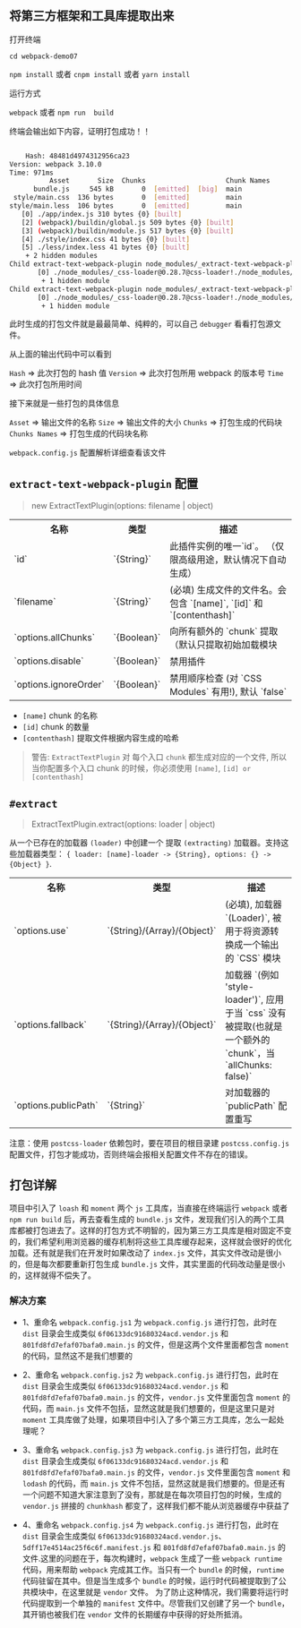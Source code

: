 ## 将第三方框架和工具库提取出来

打开终端

`cd webpack-demo07`

`npm install` 或者 `cnpm install` 或者 `yarn install`

运行方式

`webpack` 或者 `npm run  build`

终端会输出如下内容，证明打包成功！！

```bash

    Hash: 48481d4974312956ca23
Version: webpack 3.10.0
Time: 971ms
          Asset       Size  Chunks                    Chunk Names
      bundle.js     545 kB       0  [emitted]  [big]  main
 style/main.css  136 bytes       0  [emitted]         main
style/main.less  106 bytes       0  [emitted]         main
   [0] ./app/index.js 310 bytes {0} [built]
   [2] (webpack)/buildin/global.js 509 bytes {0} [built]
   [3] (webpack)/buildin/module.js 517 bytes {0} [built]
   [4] ./style/index.css 41 bytes {0} [built]
   [5] ./less/index.less 41 bytes {0} [built]
    + 2 hidden modules
Child extract-text-webpack-plugin node_modules/_extract-text-webpack-plugin@3.0.2@extract-text-webpack-plugin/dist node_modules/_css-loader@0.28.7@css-loader/index.js!node_modules/_postcss-loader@2.0.9@postcss-loader/lib/index.js!style/index.css:
       [0] ./node_modules/_css-loader@0.28.7@css-loader!./node_modules/_postcss-loader@2.0.9@postcss-loader/lib!./style/index.css 328 bytes {0} [built]
        + 1 hidden module
Child extract-text-webpack-plugin node_modules/_extract-text-webpack-plugin@3.0.2@extract-text-webpack-plugin/dist node_modules/_css-loader@0.28.7@css-loader/index.js!node_modules/_less-loader@4.0.5@less-loader/dist/cjs.js!less/index.less:
       [0] ./node_modules/_css-loader@0.28.7@css-loader!./node_modules/_less-loader@4.0.5@less-loader/dist/cjs.js!./less/index.less 296 bytes {0} [built]
        + 1 hidden module

```

此时生成的打包文件就是最最简单、纯粹的，可以自己 `debugger` 看看打包源文件。

从上面的输出代码中可以看到

`Hash` => 此次打包的 hash 值
`Version` => 此次打包所用 webpack 的版本号
`Time` => 此次打包所用时间

接下来就是一些打包的具体信息

`Asset` => 输出文件的名称
`Size` => 输出文件的大小
`Chunks` => 打包生成的代码块
`Chunks Names` => 打包生成的代码块名称

`webpack.config.js` 配置解析详细查看该文件

## `extract-text-webpack-plugin` 配置

> new ExtractTextPlugin(options: filename | object)

<table>
    <tr>
        <th width=30%>名称</th>
        <th width=20%>类型</th>
        <th width="50%">描述</th>
    </tr>
    <tr>
        <td> `id` </td>
        <td> `{String}` </td>
        <td> 此插件实例的唯一`id`。 （仅限高级用途，默认情况下自动生成） </td>
    </tr>
    <tr>
        <td> `filename` </td>
        <td> `{String}` </td>
        <td> (必填) 生成文件的文件名。会包含 `[name]`, `[id]` 和 `[contenthash]` </td>
    <tr>
        <td> `options.allChunks` </td>
        <td> `{Boolean}` </td>
        <td> 向所有额外的 `chunk` 提取（默认只提取初始加载模块 </td>
    </tr>
    <tr>
        <td> `options.disable` </td>
        <td> `{Boolean}` </td>
        <td> 禁用插件 </td>
    </tr>
    <tr>
        <td> `options.ignoreOrder` </td>
        <td> `{Boolean}` </td>
        <td> 禁用顺序检查 (对 `CSS Modules` 有用!), 默认 `false` </td>
    </tr>
</table>

- `[name]` chunk 的名称
- `[id]` chunk 的数量
- `[contenthash]` 提取文件根据内容生成的哈希

> 警告: `ExtractTextPlugin` 对 每个入口 `chunk` 都生成对应的一个文件, 所以当你配置多个入口 chunk 的时候，你必须使用 `[name]`, `[id] or [contenthash]`

## `#extract`

> ExtractTextPlugin.extract(options: loader | object)

从一个已存在的加载器 `(loader)` 中创建一个 提取 `(extracting)` 加载器。支持这些加载器类型： `{ loader: [name]-loader -> {String}, options: {} -> {Object} }`.


<table>
    <tr>
        <th width=30%>名称</th>
        <th width=20%>类型</th>
        <th width="50%">描述</th>
    </tr>
    <tr>
        <td> `options.use` </td>
        <td> `{String}/{Array}/{Object}` </td>
        <td> (必填), 加载器 `(Loader)`, 被用于将资源转换成一个输出的 `CSS` 模块 </td>
    </tr>
    <tr>
        <td> `options.fallback` </td>
        <td> `{String}/{Array}/{Object}` </td>
        <td> 加载器 `(例如 'style-loader')`, 应用于当 `css` 没有被提取(也就是一个额外的 `chunk`，当 `allChunks: false)` </td>
    <tr>
    <tr>
        <td> `options.publicPath` </td>
        <td> `{String}` </td>
        <td> 对加载器的 `publicPath` 配置重写 </td>
    <tr>
</table>

注意：使用 `postcss-loader` 依赖包时，要在项目的根目录建 `postcss.config.js` 配置文件，打包才能成功，否则终端会报相关配置文件不存在的错误。

## 打包详解

项目中引入了 `loash` 和 `moment` 两个 `js` 工具库，当直接在终端运行 `webpack` 或者 `npm run build` 后，再去查看生成的 `bundle.js` 文件，发现我们引入的两个工具库都被打包进去了。这样的打包方式不明智的，因为第三方工具库是相对固定不变的，我们希望利用浏览器的缓存机制将这些工具库缓存起来，这样就会很好的优化加载。还有就是我们在开发时如果改动了 `index.js` 文件，其实文件改动是很小的，但是每次都要重新打包生成 `bundle.js` 文件，其实里面的代码改动量是很小的，这样就得不偿失了。

### 解决方案

- 1、重命名 `webpack.config.js1` 为 `webpack.config.js` 进行打包，此时在 `dist` 目录会生成类似 `6f06133dc91680324acd.vendor.js` 和 `801fd8fd7efaf07bafa0.main.js` 的文件，但是这两个文件里面都包含 `moment` 的代码，显然这不是我们想要的

- 2、重命名 `webpack.config.js2` 为 `webpack.config.js` 进行打包，此时在 `dist` 目录会生成类似 `6f06133dc91680324acd.vendor.js` 和 `801fd8fd7efaf07bafa0.main.js` 的文件，`vendor.js` 文件里面包含 `moment` 的代码，而 `main.js` 文件不包括，显然这就是我们想要的，但是这里只是对 `moment` 工具库做了处理，如果项目中引入了多个第三方工具库，怎么一起处理呢？

- 3、重命名 `webpack.config.js3` 为 `webpack.config.js` 进行打包，此时在 `dist` 目录会生成类似 `6f06133dc91680324acd.vendor.js` 和 `801fd8fd7efaf07bafa0.main.js` 的文件，`vendor.js` 文件里面包含 `moment` 和 `lodash` 的代码，而 `main.js` 文件不包括，显然这就是我们想要的。但是还有一个问题不知道大家注意到了没有，那就是在每次项目打包的时候，生成的 `vendor.js` 拼接的 `chunkhash` 都变了，这样我们都不能从浏览器缓存中获益了

- 4、重命名 `webpack.config.js4` 为 `webpack.config.js` 进行打包，此时在 `dist` 目录会生成类似 `6f06133dc91680324acd.vendor.js`、`5dff17e4514ac25f6c6f.manifest.js` 和 `801fd8fd7efaf07bafa0.main.js` 的文件.这里的问题在于，每次构建时，`webpack` 生成了一些 `webpack runtime` 代码，用来帮助 `webpack` 完成其工作。当只有一个 `bundle` 的时候，`runtime` 代码驻留在其中。但是当生成多个 `bundle` 的时候，运行时代码被提取到了公共模块中，在这里就是 `vendor` 文件。
为了防止这种情况，我们需要将运行时代码提取到一个单独的 `manifest` 文件中。尽管我们又创建了另一个 `bundle`，其开销也被我们在 `vendor` 文件的长期缓存中获得的好处所抵消。